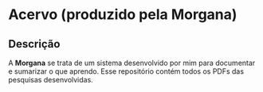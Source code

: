 # Acervo (produzido pela Morgana) 
## **Descrição**
A **Morgana** se trata de um sistema desenvolvido por mim para documentar e sumarizar o que aprendo. Esse repositório contém todos os PDFs das pesquisas desenvolvidas.

<!-- ## **Sumário**

- #### 1. [Inteligência Artificial](https://github.com/gabrielcora20/Acervo/blob/main/Pesquisa%20-%20intelig%C3%AAncia%20artificial.pdf) 
    - #### 1.1. [Introdução à Inteligência Artificial](https://github.com/gabrielcora20/Acervo/blob/main/Pesquisa%20-%20introdu%C3%A7%C3%A3o%20a%20intelig%C3%AAncia%20artificial.pdf) 
    - #### 1.2. [Redes Neurais Artificiais](https://github.com/gabrielcora20/Acervo/blob/main/Pesquisa%20-%20redes%20neurais%20artificiais.pdf)  -->